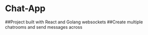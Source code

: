# Chat-App
##Project built with React and Golang websockets
##Create multiple chatrooms and send messages across
